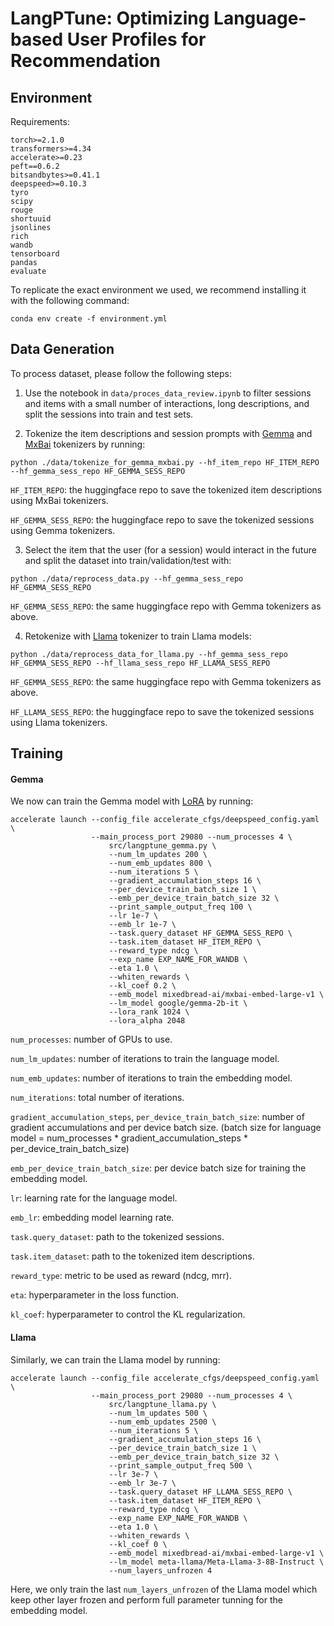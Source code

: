 # LangPTune: Optimizing Language-based User Profiles for Recommendation

## Environment

Requirements:
```
torch>=2.1.0
transformers>=4.34
accelerate>=0.23
peft==0.6.2
bitsandbytes>=0.41.1
deepspeed>=0.10.3
tyro
scipy
rouge
shortuuid
jsonlines
rich
wandb
tensorboard
pandas
evaluate
```

To replicate the exact environment we used, we recommend installing it with the following command:
```
conda env create -f environment.yml
```

## Data Generation

To process dataset, please follow the following steps:

1. Use the notebook in `data/proces_data_review.ipynb` to filter sessions and items with a small number of interactions, long descriptions, and split the sessions into train and test sets.

2. Tokenize the item descriptions and session prompts with [Gemma](https://huggingface.co/google/gemma-2b-it) and [MxBai](https://huggingface.co/mixedbread-ai/mxbai-embed-large-v1) tokenizers by running:
```
python ./data/tokenize_for_gemma_mxbai.py --hf_item_repo HF_ITEM_REPO --hf_gemma_sess_repo HF_GEMMA_SESS_REPO
```
`HF_ITEM_REPO`: the huggingface repo to save the tokenized item descriptions using MxBai tokenizers.

`HF_GEMMA_SESS_REPO`: the huggingface repo to save the tokenized sessions using Gemma tokenizers.

3. Select the item that the user (for a session) would interact in the future and split the dataset into train/validation/test with:
```
python ./data/reprocess_data.py --hf_gemma_sess_repo HF_GEMMA_SESS_REPO
```
`HF_GEMMA_SESS_REPO`: the same huggingface repo with Gemma tokenizers as above.

4. Retokenize with [Llama](https://huggingface.co/meta-llama/Meta-Llama-3-8B-Instruct) tokenizer to train Llama models:
```
python ./data/reprocess_data_for_llama.py --hf_gemma_sess_repo HF_GEMMA_SESS_REPO --hf_llama_sess_repo HF_LLAMA_SESS_REPO
```
`HF_GEMMA_SESS_REPO`: the same huggingface repo with Gemma tokenizers as above.

`HF_LLAMA_SESS_REPO`: the huggingface repo to save the tokenized sessions using Llama tokenizers.

## Training

#### Gemma

We now can train the Gemma model with [LoRA](https://arxiv.org/abs/2106.09685) by running:
```
accelerate launch --config_file accelerate_cfgs/deepspeed_config.yaml \
                  --main_process_port 29080 --num_processes 4 \
                      src/langptune_gemma.py \
                      --num_lm_updates 200 \
                      --num_emb_updates 800 \
                      --num_iterations 5 \
                      --gradient_accumulation_steps 16 \
                      --per_device_train_batch_size 1 \
                      --emb_per_device_train_batch_size 32 \
                      --print_sample_output_freq 100 \
                      --lr 1e-7 \
                      --emb_lr 1e-7 \
                      --task.query_dataset HF_GEMMA_SESS_REPO \
                      --task.item_dataset HF_ITEM_REPO \
                      --reward_type ndcg \
                      --exp_name EXP_NAME_FOR_WANDB \
                      --eta 1.0 \
                      --whiten_rewards \
                      --kl_coef 0.2 \
                      --emb_model mixedbread-ai/mxbai-embed-large-v1 \
                      --lm_model google/gemma-2b-it \
                      --lora_rank 1024 \
                      --lora_alpha 2048
```
`num_processes`: number of GPUs to use.

`num_lm_updates`: number of iterations to train the language model.

`num_emb_updates`: number of iterations to train the embedding model.

`num_iterations`: total number of iterations.

`gradient_accumulation_steps`, `per_device_train_batch_size`: number of gradient accumulations and per device batch size. (batch size for language model = num_processes * gradient_accumulation_steps * per_device_train_batch_size)

`emb_per_device_train_batch_size`: per device batch size for training the embedding model.

`lr`: learning rate for the language model.

`emb_lr`: embedding model learning rate.

`task.query_dataset`: path to the tokenized sessions.

`task.item_dataset`: path to the tokenized item descriptions.

`reward_type`: metric to be used as reward (ndcg, mrr).

`eta`: hyperparameter in the loss function.

`kl_coef`: hyperparameter to control the KL regularization.

#### Llama

Similarly, we can train the Llama model by running:
```
accelerate launch --config_file accelerate_cfgs/deepspeed_config.yaml \
                  --main_process_port 29080 --num_processes 4 \
                      src/langptune_llama.py \
                      --num_lm_updates 500 \
                      --num_emb_updates 2500 \
                      --num_iterations 5 \
                      --gradient_accumulation_steps 16 \
                      --per_device_train_batch_size 1 \
                      --emb_per_device_train_batch_size 32 \
                      --print_sample_output_freq 500 \
                      --lr 3e-7 \
                      --emb_lr 3e-7 \
                      --task.query_dataset HF_LLAMA_SESS_REPO \
                      --task.item_dataset HF_ITEM_REPO \
                      --reward_type ndcg \
                      --exp_name EXP_NAME_FOR_WANDB \
                      --eta 1.0 \
                      --whiten_rewards \
                      --kl_coef 0 \
                      --emb_model mixedbread-ai/mxbai-embed-large-v1 \
                      --lm_model meta-llama/Meta-Llama-3-8B-Instruct \
                      --num_layers_unfrozen 4
```
Here, we only train the last `num_layers_unfrozen` of the Llama model which keep other layer frozen and perform full parameter tunning for the embedding model.




